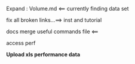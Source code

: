 
Expand :
Volume.md <== currently finding data set

fix all broken links...==> inst and tutorial

docs merge useful commands file <==

access 
perf

**Upload xls performance data**
